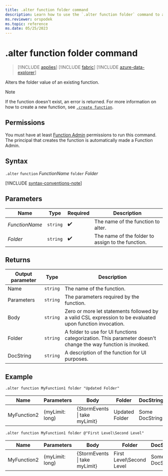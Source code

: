 ```yaml
---
title: .alter function folder command
description: Learn how to use the `.alter function folder` command to alter the folder value of an existing function.
ms.reviewer: orspodek
ms.topic: reference
ms.date: 05/25/2023
---
```

# .alter function folder command

> [!INCLUDE [applies](../includes/applies-to-version/applies.md)] [!INCLUDE [fabric](../includes/applies-to-version/fabric.md)] [!INCLUDE [azure-data-explorer](../includes/applies-to-version/azure-data-explorer.md)]

Alters the folder value of an existing function.

> [!NOTE]
> If the function doesn't exist, an error is returned. For more information on how to create a new function, see [`.create function`](create-function.md).

## Permissions

You must have at least [Function Admin](../access-control/role-based-access-control.md) permissions to run this command. The principal that creates the function is automatically made a Function Admin.

## Syntax

`.alter` `function` *FunctionName* `folder` *Folder*

[!INCLUDE [syntax-conventions-note](../includes/syntax-conventions-note.md)]

## Parameters

|Name|Type|Required|Description|
|--|--|--|--|
|*FunctionName*| `string` | :heavy_check_mark:|The name of the function to alter.|
|*Folder*| `string` | :heavy_check_mark:|The name of the folder to assign to the function.|

## Returns

|Output parameter |Type |Description|
|---|---|---|
|Name  | `string` |The name of the function.|
|Parameters  | `string` |The parameters required by the function.|
|Body  | `string` |Zero or more let statements followed by a valid CSL expression to be evaluated upon function invocation.|
|Folder| `string` |A folder to use for UI functions categorization. This parameter doesn't change the way function is invoked.|
|DocString| `string` |A description of the function for UI purposes.|

## Example

```kusto
.alter function MyFunction1 folder "Updated Folder"
```

|Name |Parameters |Body|Folder|DocString
|---|---|---|---|---
|MyFunction2 |(myLimit: long)| {StormEvents &#124; take myLimit}|Updated Folder|Some DocString|

```kusto
.alter function MyFunction1 folder @"First Level\Second Level"
```

|Name |Parameters |Body|Folder|DocString
|---|---|---|---|---
|MyFunction2 |(myLimit: long)| {StormEvents &#124; take myLimit}|First Level\Second Level|Some DocString|
